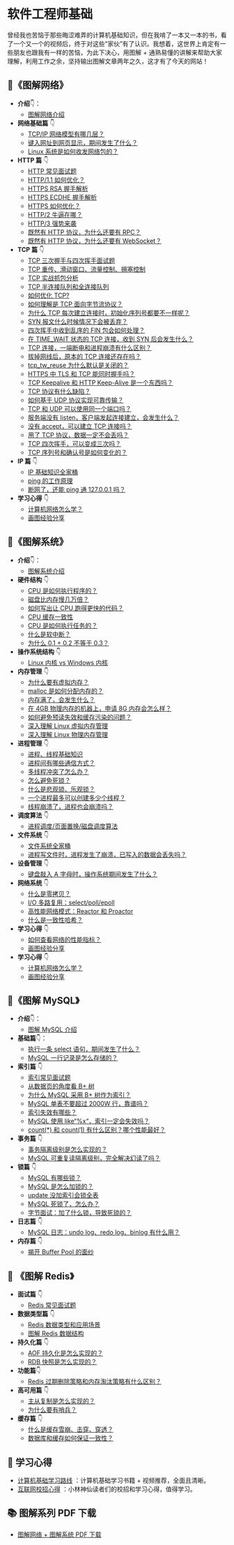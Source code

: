 # 软件工程师基础

曾经我也苦恼于那些晦涩难弄的计算机基础知识，但在我啃了一本又一本的书，看了一个又一个的视频后，终于对这些“家伙”有了认识。我想着，这世界上肯定有一些朋友也跟我有一样的苦恼，为此下决心，用图解 + 通熟易懂的讲解来帮助大家理解，利用工作之余，坚持输出图解文章两年之久，这才有了今天的网站！

## :open_book:《图解网络》
- **介绍**:point_down:：
  - [图解网络介绍](content/network/)
- **网络基础篇** :point_down:
  - [TCP/IP 网络模型有哪几层？](content/network/1_base/tcp_ip_model) 
  - [键入网址到网页显示，期间发生了什么？](content/network/1_base/what_happen_url) 
  - [Linux 系统是如何收发网络包的？](content/network/1_base/how_os_deal_network_package) 
- **HTTP 篇** :point_down:
  - [HTTP 常见面试题](content/network/2_http/http_interview) 
  - [HTTP/1.1 如何优化？](content/network/2_http/http_optimize) 
  - [HTTPS RSA 握手解析](content/network/2_http/https_rsa) 
  - [HTTPS ECDHE 握手解析](content/network/2_http/https_ecdhe) 
  - [HTTPS 如何优化？](content/network/2_http/https_optimize) 
  - [HTTP/2 牛逼在哪？](content/network/2_http/http2) 
  - [HTTP/3 强势来袭](content/network/2_http/http3) 
  - [既然有 HTTP 协议，为什么还要有 RPC？](content/network/2_http/http_rpc) 
  - [既然有 HTTP 协议，为什么还要有 WebSocket？](content/network/2_http/http_websocket) 
- **TCP 篇** :point_down:
  - [TCP 三次握手与四次挥手面试题](content/network/3_tcp/tcp_interview) 
  - [TCP 重传、滑动窗口、流量控制、拥塞控制](content/network/3_tcp/tcp_feature) 
  - [TCP 实战抓包分析](content/network/3_tcp/tcp_tcpdump) 
  - [TCP 半连接队列和全连接队列](content/network/3_tcp/tcp_queue) 
  - [如何优化 TCP?](content/network/3_tcp/tcp_optimize) 
  - [如何理解是 TCP 面向字节流协议？](content/network/3_tcp/tcp_stream) 
  - [为什么 TCP 每次建立连接时，初始化序列号都要不一样呢？](content/network/3_tcp/isn_deff) 
  - [SYN 报文什么时候情况下会被丢弃？](content/network/3_tcp/syn_drop) 
  - [四次挥手中收到乱序的 FIN 包会如何处理？](content/network/3_tcp/out_of_order_fin) 
  - [在 TIME_WAIT 状态的 TCP 连接，收到 SYN 后会发生什么？](content/network/3_tcp/time_wait_recv_syn) 
  - [TCP 连接，一端断电和进程崩溃有什么区别？](content/network/3_tcp/tcp_down_and_crash) 
  - [拔掉网线后，原本的 TCP 连接还存在吗？](content/network/3_tcp/tcp_unplug_the_network_cable) 
  - [tcp_tw_reuse 为什么默认是关闭的？](content/network/3_tcp/tcp_tw_reuse_close) 
  - [HTTPS 中 TLS 和 TCP 能同时握手吗？](content/network/3_tcp/tcp_tls) 
  - [TCP Keepalive 和 HTTP Keep-Alive 是一个东西吗？](content/network/3_tcp/tcp_http_keepalive) 
  - [TCP 协议有什么缺陷？](content/network/3_tcp/tcp_problem)
  - [如何基于 UDP 协议实现可靠传输？](content/network/3_tcp/quic)
  - [TCP 和 UDP 可以使用同一个端口吗？](content/network/3_tcp/port)
  - [服务端没有 listen，客户端发起连接建立，会发生什么？](content/network/3_tcp/tcp_no_listen)
  - [没有 accept，可以建立 TCP 连接吗？](content/network/3_tcp/tcp_no_accpet) 
  - [用了 TCP 协议，数据一定不会丢吗？](content/network/3_tcp/tcp_drop)
  - [TCP 四次挥手，可以变成三次吗？](content/network/3_tcp/tcp_three_fin)
  - [TCP 序列号和确认号是如何变化的？](content/network/3_tcp/tcp_seq_ack)
- **IP 篇** :point_down:
  - [IP 基础知识全家桶](content/network/4_ip/ip_base) 	
  - [ping 的工作原理](content/network/4_ip/ping) 	
  - [断网了，还能 ping 通 127.0.0.1 吗？](content/network/4_ip/ping_lo)
- **学习心得** :point_down:
  - [计算机网络怎么学？](content/network/5_learn/learn_network) 	
  - [画图经验分享](content/network/5_learn/draw) 	

## :open_book:《图解系统》
- **介绍**:point_down:：
  - [图解系统介绍](content/os/)
- **硬件结构** :point_down:
  - [CPU 是如何执行程序的？](content/os/1_hardware/how_cpu_run) 
  - [磁盘比内存慢几万倍？](content/os/1_hardware/storage) 
  - [如何写出让 CPU 跑得更快的代码？](content/os/1_hardware/how_to_make_cpu_run_faster) 
  - [CPU 缓存一致性](content/os/1_hardware/cpu_mesi) 
  - [CPU 是如何执行任务的？](content/os/1_hardware/how_cpu_deal_task) 
  - [什么是软中断？](content/os/1_hardware/soft_interrupt) 
  - [为什么 0.1 + 0.2 不等于 0.3？](content/os/1_hardware/float) 
- **操作系统结构** :point_down:
  - [Linux 内核 vs Windows 内核](content/os/2_os_structure/linux_vs_windows) 
- **内存管理** :point_down:
  - [为什么要有虚拟内存？](content/os/3_memory/vmem) 
  - [malloc 是如何分配内存的？](content/os/3_memory/malloc)
  - [内存满了，会发生什么？](content/os/3_memory/mem_reclaim)
  - [在 4GB 物理内存的机器上，申请 8G 内存会怎么样？](content/os/3_memory/alloc_mem)
  - [如何避免预读失效和缓存污染的问题？](content/os/3_memory/cache_lru)
  - [深入理解 Linux 虚拟内存管理](content/os/3_memory/linux_mem)
  - [深入理解 Linux 物理内存管理](content/os/3_memory/linux_mem2)
- **进程管理** :point_down:
  - [进程、线程基础知识](content/os/4_process/process_base) 
  - [进程间有哪些通信方式？](content/os/4_process/process_commu) 
  - [多线程冲突了怎么办？](content/os/4_process/multithread_sync) 
  - [怎么避免死锁？](content/os/4_process/deadlock) 
  - [什么是悲观锁、乐观锁？](content/os/4_process/pessim_and_optimi_lock) 
  - [一个进程最多可以创建多少个线程？](content/os/4_process/create_thread_max) 
  - [线程崩溃了，进程也会崩溃吗？](content/os/4_process/thread_crash)
- **调度算法** :point_down:
  - [进程调度/页面置换/磁盘调度算法](content/os/5_schedule/schedule)
- **文件系统** :point_down:
  - [文件系统全家桶](content/os/6_file_system/file_system) 	
  - [进程写文件时，进程发生了崩溃，已写入的数据会丢失吗？](content/os/6_file_system/pagecache)
- **设备管理** :point_down:
  - [键盘敲入 A 字母时，操作系统期间发生了什么？](content/os/7_device/device) 
- **网络系统** :point_down:
  - [什么是零拷贝？](content/os/8_network_system/zero_copy) 
  - [I/O 多路复用：select/poll/epoll](content/os/8_network_system/selete_poll_epoll) 
  - [高性能网络模式：Reactor 和 Proactor](content/os/8_network_system/reactor) 
  - [什么是一致性哈希？](content/os/8_network_system/hash) 
- **学习心得** :point_down:
  - [如何查看网络的性能指标？](content/os/9_linux_chtml/linux_network) 	
  - [画图经验分享](content/os/9_linux_chtml/pv_uv) 	
- **学习心得** :point_down:
  - [计算机网络怎么学？](content/os/10_learn/learn_os) 	
  - [画图经验分享](content/os/10_learn/draw) 

## :open_book:《图解 MySQL》
- **介绍**:point_down:：
  - [图解 MySQL 介绍](content/mysql/)
- **基础篇**:point_down:：
  - [执行一条 select 语句，期间发生了什么？](content/mysql/base/how_select)
  - [MySQL 一行记录是怎么存储的？](content/mysql/base/row_format)
- **索引篇** :point_down:
  - [索引常见面试题](content/mysql/index/index_interview)
  - [从数据页的角度看 B+ 树](content/mysql/index/page)
  - [为什么 MySQL 采用 B+ 树作为索引？](content/mysql/index/why_index_chose_bpuls_tree)
  - [MySQL 单表不要超过 2000W 行，靠谱吗？](content/mysql/index/2000w)
  - [索引失效有哪些？](content/mysql/index/index_lose)
  - [MySQL 使用 like“%x“，索引一定会失效吗？](content/mysql/index/index_issue)
  - [count(\*) 和 count(1) 有什么区别？哪个性能最好？](content/mysql/index/count)
- **事务篇** :point_down:
  - [事务隔离级别是怎么实现的？](content/mysql/transaction/mvcc)
  - [MySQL 可重复读隔离级别，完全解决幻读了吗？](content/mysql/transaction/phantom) 		
- **锁篇** :point_down:
  - [MySQL 有哪些锁？](content/mysql/lock/mysql_lock) 	
  - [MySQL 是怎么加锁的？](content/mysql/lock/how_to_lock) 	
  - [update 没加索引会锁全表](content/mysql/lock/update_index) 	
  - [MySQL 死锁了，怎么办？](content/mysql/lock/deadlock) 
  - [字节面试：加了什么锁，导致死锁的？](content/mysql/lock/show_lock)
- **日志篇** :point_down:
  - [MySQL 日志：undo log、redo log、binlog 有什么用？](content/mysql/log/how_update)
- **内存篇** :point_down:
  - [揭开 Buffer Pool 的面纱](content/mysql/buffer_pool/buffer_pool) 	

##  :open_book: 《图解 Redis》

- **面试篇** :point_down:
   - [Redis 常见面试题](content/redis/base/redis_interview)
- **数据类型篇** :point_down:
   - [Redis 数据类型和应用场景](content/redis/data_struct/command)
   - [图解 Redis 数据结构](content/redis/data_struct/data_struct)
- **持久化篇** :point_down:
  - [AOF 持久化是怎么实现的？](content/redis/storage/aof) 	
  - [RDB 快照是怎么实现的？](content/redis/storage/rdb) 
- **功能篇**:point_down:
   - [Redis 过期删除策略和内存淘汰策略有什么区别？](content/redis/module/strategy) 
- **高可用篇** :point_down:
   - [主从复制是怎么实现的？](content/redis/cluster/master_slave_replication) 	
   - [为什么要有哨兵？](content/redis/cluster/sentinel)
- **缓存篇** :point_down:
   - [什么是缓存雪崩、击穿、穿透？](content/redis/cluster/cache_problem) 	
   - [数据库和缓存如何保证一致性？](content/redis/architecture/mysql_redis_consistency) 


## :muscle: 学习心得

- [计算机基础学习路线](content/cs_learn/) ：计算机基础学习书籍 + 视频推荐，全面且清晰。
- [互联网校招心得](content/reader_nb/) ：小林神仙读者们的校招和学习心得，值得学习。

##  :books:  图解系列 PDF 下载

- [图解网络 + 图解系统 PDF 下载](https://mp.weixin.qq.com/s/02036z-FMOCLpZ_otwMwBg)
